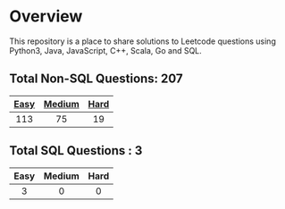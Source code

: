 # Overview

This repository is a place to share solutions to Leetcode questions using Python3, Java, JavaScript, C++, Scala, Go and SQL.


## Total Non-SQL Questions: 207

| [Easy](https://github.com/ezryn-zaharoff/leetcode-solutions/tree/master/01-easy) | [Medium](https://github.com/ezryn-zaharoff/leetcode-solutions/tree/master/02-medium) | [Hard](https://github.com/ezryn-zaharoff/leetcode-solutions/tree/master/03-hard) |
|:-----:|:------:|:----:|
|  113  |   75   |  19  |


## Total SQL Questions : 3

| Easy | Medium | Hard |
|:----:|:------:|:----:|
|   3  |    0   |   0  |
